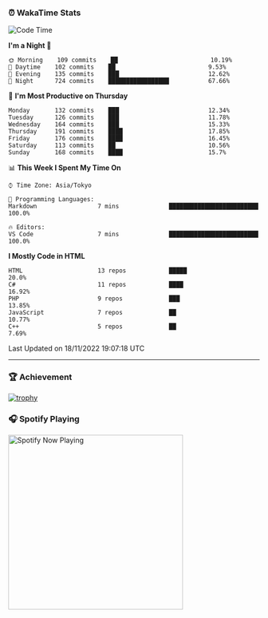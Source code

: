 ### ⏰ WakaTime Stats


<!--START_SECTION:waka-->
![Code Time](http://img.shields.io/badge/Code%20Time-497%20hrs%2059%20mins-blue)

**I'm a Night 🦉** 

```text
🌞 Morning    109 commits    ██                          10.19% 
🌆 Daytime    102 commits    ██                          9.53% 
🌃 Evening    135 commits    ███                         12.62% 
🌙 Night      724 commits    █████████████████           67.66%

```
📅 **I'm Most Productive on Thursday** 

```text
Monday       132 commits    ███                         12.34% 
Tuesday      126 commits    ███                         11.78% 
Wednesday    164 commits    ███                         15.33% 
Thursday     191 commits    ████                        17.85% 
Friday       176 commits    ████                        16.45% 
Saturday     113 commits    ██                          10.56% 
Sunday       168 commits    ████                        15.7%

```


📊 **This Week I Spent My Time On** 

```text
⌚︎ Time Zone: Asia/Tokyo

💬 Programming Languages: 
Markdown                 7 mins              █████████████████████████   100.0%

🔥 Editors: 
VS Code                  7 mins              █████████████████████████   100.0%

```

**I Mostly Code in HTML** 

```text
HTML                     13 repos            █████                       20.0% 
C#                       11 repos            ████                        16.92% 
PHP                      9 repos             ███                         13.85% 
JavaScript               7 repos             ██                          10.77% 
C++                      5 repos             ██                          7.69%

```



 Last Updated on 18/11/2022 19:07:18 UTC
<!--END_SECTION:waka-->

---

### 🏆 Achievement

[![trophy](https://github-profile-trophy.vercel.app/?username=Slime-hatena&theme=flat&no-bg=true&no-frame=true&column=8)](https://github.com/ryo-ma/github-profile-trophy)

### 🎧 Spotify Playing

[<img src="https://spotify-now-playing-slime-hatena.vercel.app/api/spotify-playing" alt="Spotify Now Playing" width="350" />](https://open.spotify.com/user/slime_hatena)

<!--
**Slime-hatena/Slime-hatena** is a ✨ _special_ ✨ repository because its `README.md` (this file) appears on your GitHub profile.

Here are some ideas to get you started:

- 🔭 I’m currently working on ...
- 🌱 I’m currently learning ...
- 👯 I’m looking to collaborate on ...
- 🤔 I’m looking for help with ...
- 💬 Ask me about ...
- 📫 How to reach me: ...
- 😄 Pronouns: ...
- ⚡ Fun fact: ...
-->
